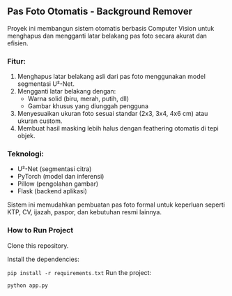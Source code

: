 ## Pas Foto Otomatis - Background Remover

Proyek ini membangun sistem otomatis berbasis Computer Vision untuk menghapus dan mengganti latar belakang pas foto secara akurat dan efisien.

### Fitur:
1. Menghapus latar belakang asli dari pas foto menggunakan model segmentasi U²-Net.
2. Mengganti latar belakang dengan:
   - Warna solid (biru, merah, putih, dll)
   - Gambar khusus yang diunggah pengguna
3. Menyesuaikan ukuran foto sesuai standar (2x3, 3x4, 4x6 cm) atau ukuran custom.
4. Membuat hasil masking lebih halus dengan feathering otomatis di tepi objek.

### Teknologi:
- U²-Net (segmentasi citra)
- PyTorch (model dan inferensi)
- Pillow (pengolahan gambar)
- Flask (backend aplikasi)

Sistem ini memudahkan pembuatan pas foto formal untuk keperluan seperti KTP, CV, ijazah, paspor, dan kebutuhan resmi lainnya.

### How to Run Project
Clone this repository.

Install the dependencies:

``` pip install -r requirements.txt ```
Run the project:

```python app.py```
